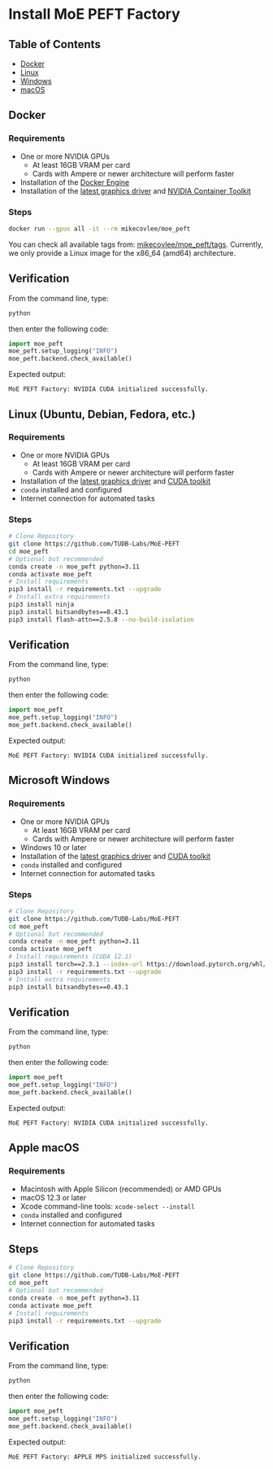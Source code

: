 # Install MoE PEFT Factory

## Table of Contents

- [Docker](./Install.md#docker)
- [Linux](./Install.md#linux-ubuntu-debian-fedora-etc)
- [Windows](./Install.md#microsoft-windows)
- [macOS](./Install.md#apple-macos)

## Docker

### Requirements

- One or more NVIDIA GPUs
  - At least 16GB VRAM per card
  - Cards with Ampere or newer architecture will perform faster
- Installation of the [Docker Engine](https://docs.docker.com/get-docker/)
- Installation of the [latest graphics driver](https://www.nvidia.com/Download/index.aspx?lang=en-us) and [NVIDIA Container Toolkit](https://github.com/NVIDIA/nvidia-container-toolkit)

### Steps

```bash
docker run --gpus all -it --rm mikecovlee/moe_peft
```

You can check all available tags from: [mikecovlee/moe_peft/tags](https://hub.docker.com/r/mikecovlee/moe_peft/tags). Currently, we only provide a Linux image for the x86_64 (amd64) architecture.

## Verification

From the command line, type:

```bash
python
```

then enter the following code:

```python
import moe_peft
moe_peft.setup_logging("INFO")
moe_peft.backend.check_available()
```

Expected output:

```
MoE PEFT Factory: NVIDIA CUDA initialized successfully.
```

## Linux (Ubuntu, Debian, Fedora, etc.)

### Requirements

- One or more NVIDIA GPUs
  - At least 16GB VRAM per card
  - Cards with Ampere or newer architecture will perform faster
- Installation of the [latest graphics driver](https://www.nvidia.com/Download/index.aspx?lang=en-us) and [CUDA toolkit](https://developer.nvidia.com/cuda-downloads)
- `conda` installed and configured
- Internet connection for automated tasks

### Steps

```bash
# Clone Repository
git clone https://github.com/TUDB-Labs/MoE-PEFT
cd moe_peft
# Optional but recommended
conda create -n moe_peft python=3.11
conda activate moe_peft
# Install requirements
pip3 install -r requirements.txt --upgrade
# Install extra requirements
pip3 install ninja
pip3 install bitsandbytes==0.43.1
pip3 install flash-attn==2.5.8 --no-build-isolation
```

## Verification

From the command line, type:

```bash
python
```

then enter the following code:

```python
import moe_peft
moe_peft.setup_logging("INFO")
moe_peft.backend.check_available()
```

Expected output:

```
MoE PEFT Factory: NVIDIA CUDA initialized successfully.
```

## Microsoft Windows

### Requirements

- One or more NVIDIA GPUs
  - At least 16GB VRAM per card
  - Cards with Ampere or newer architecture will perform faster
- Windows 10 or later
- Installation of the [latest graphics driver](https://www.nvidia.com/Download/index.aspx?lang=en-us) and [CUDA toolkit](https://developer.nvidia.com/cuda-downloads)
- `conda` installed and configured
- Internet connection for automated tasks

### Steps

```bash
# Clone Repository
git clone https://github.com/TUDB-Labs/MoE-PEFT
cd moe_peft
# Optional but recommended
conda create -n moe_peft python=3.11
conda activate moe_peft
# Install requirements (CUDA 12.1)
pip3 install torch==2.3.1 --index-url https://download.pytorch.org/whl/cu121
pip3 install -r requirements.txt --upgrade
# Install extra requirements
pip3 install bitsandbytes==0.43.1
```

## Verification

From the command line, type:

```bash
python
```

then enter the following code:

```python
import moe_peft
moe_peft.setup_logging("INFO")
moe_peft.backend.check_available()
```

Expected output:

```
MoE PEFT Factory: NVIDIA CUDA initialized successfully.
```

## Apple macOS

### Requirements

- Macintosh with Apple Silicon (recommended) or AMD GPUs
- macOS 12.3 or later
- Xcode command-line tools: `xcode-select --install`
- `conda` installed and configured
- Internet connection for automated tasks

## Steps

```bash
# Clone Repository
git clone https://github.com/TUDB-Labs/MoE-PEFT
cd moe_peft
# Optional but recommended
conda create -n moe_peft python=3.11
conda activate moe_peft
# Install requirements
pip3 install -r requirements.txt --upgrade
```

## Verification

From the command line, type:

```bash
python
```

then enter the following code:

```python
import moe_peft
moe_peft.setup_logging("INFO")
moe_peft.backend.check_available()
```

Expected output:

```
MoE PEFT Factory: APPLE MPS initialized successfully.
```